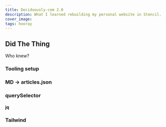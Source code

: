 ```yaml
---
title: Deciduously-com 2.0
description: What I learned rebuilding my personal website in Stencil.
cover_image:
tags: hooray
---
```


## Did The Thing

Who knew?

### Tooling setup

### MD -> articles.json

### querySelector

#### jq

### Tailwind
